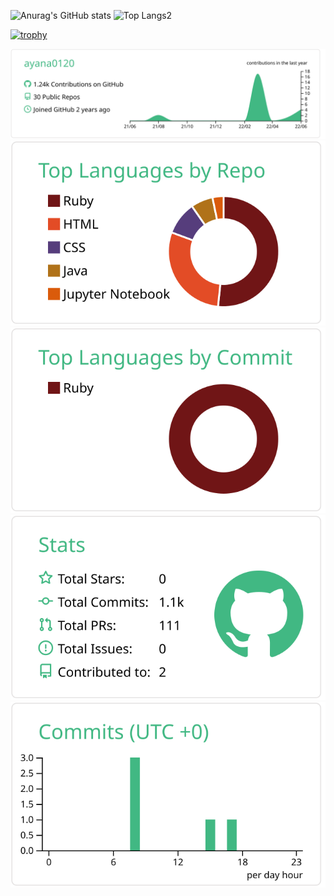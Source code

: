 <p align = "left">
  <img alt="Anurag's GitHub stats" height="200pt" src="https://github-readme-stats.vercel.app/api?username=ayana0120">
  <img alt="Top Langs2" height="200pt" src="https://github-readme-stats.vercel.app/api/top-langs/?username=ayana0120&layout=compact&count_private=true&show_icons=true">
</p>

[![trophy](https://github-profile-trophy.vercel.app/?username=ayana0120&column=7)](https://github.com/ryo-ma/github-profile-trophy)

[![](https://raw.githubusercontent.com/ayana0120/ayana0120/main/profile-summary-card-output/vue/0-profile-details.svg)](https://github.com/vn7n24fzkq/github-profile-summary-cards)
[![](https://raw.githubusercontent.com/ayana0120/ayana0120/main/profile-summary-card-output/vue/1-repos-per-language.svg)](https://github.com/vn7n24fzkq/github-profile-summary-cards) [![](https://raw.githubusercontent.com/ayana0120/ayana0120/main/profile-summary-card-output/vue/2-most-commit-language.svg)](https://github.com/vn7n24fzkq/github-profile-summary-cards)
[![](https://raw.githubusercontent.com/ayana0120/ayana0120/main/profile-summary-card-output/vue/3-stats.svg)](https://github.com/vn7n24fzkq/github-profile-summary-cards) [![](https://raw.githubusercontent.com/ayana0120/ayana0120/main/profile-summary-card-output/vue/4-productive-time.svg)](https://github.com/vn7n24fzkq/github-profile-summary-cards)
